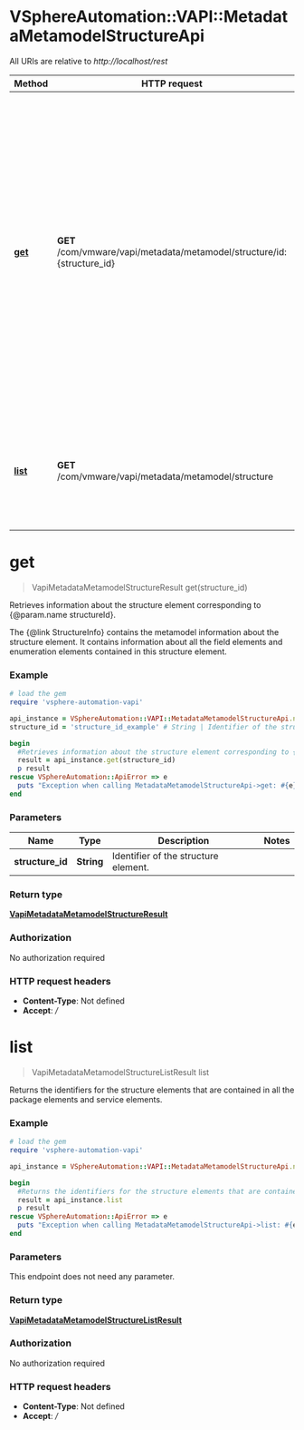 # VSphereAutomation::VAPI::MetadataMetamodelStructureApi

All URIs are relative to *http://localhost/rest*

Method | HTTP request | Description
------------- | ------------- | -------------
[**get**](MetadataMetamodelStructureApi.md#get) | **GET** /com/vmware/vapi/metadata/metamodel/structure/id:{structure_id} | Retrieves information about the structure element corresponding to {@param.name structureId}. &lt;p&gt; The {@link StructureInfo} contains the metamodel information about the structure element. It contains information about all the field elements and enumeration elements contained in this structure element.
[**list**](MetadataMetamodelStructureApi.md#list) | **GET** /com/vmware/vapi/metadata/metamodel/structure | Returns the identifiers for the structure elements that are contained in all the package elements and service elements.


# **get**
> VapiMetadataMetamodelStructureResult get(structure_id)

Retrieves information about the structure element corresponding to {@param.name structureId}. <p> The {@link StructureInfo} contains the metamodel information about the structure element. It contains information about all the field elements and enumeration elements contained in this structure element.

### Example
```ruby
# load the gem
require 'vsphere-automation-vapi'

api_instance = VSphereAutomation::VAPI::MetadataMetamodelStructureApi.new
structure_id = 'structure_id_example' # String | Identifier of the structure element.

begin
  #Retrieves information about the structure element corresponding to {@param.name structureId}. <p> The {@link StructureInfo} contains the metamodel information about the structure element. It contains information about all the field elements and enumeration elements contained in this structure element.
  result = api_instance.get(structure_id)
  p result
rescue VSphereAutomation::ApiError => e
  puts "Exception when calling MetadataMetamodelStructureApi->get: #{e}"
end
```

### Parameters

Name | Type | Description  | Notes
------------- | ------------- | ------------- | -------------
 **structure_id** | **String**| Identifier of the structure element. | 

### Return type

[**VapiMetadataMetamodelStructureResult**](VapiMetadataMetamodelStructureResult.md)

### Authorization

No authorization required

### HTTP request headers

 - **Content-Type**: Not defined
 - **Accept**: */*



# **list**
> VapiMetadataMetamodelStructureListResult list

Returns the identifiers for the structure elements that are contained in all the package elements and service elements.

### Example
```ruby
# load the gem
require 'vsphere-automation-vapi'

api_instance = VSphereAutomation::VAPI::MetadataMetamodelStructureApi.new

begin
  #Returns the identifiers for the structure elements that are contained in all the package elements and service elements.
  result = api_instance.list
  p result
rescue VSphereAutomation::ApiError => e
  puts "Exception when calling MetadataMetamodelStructureApi->list: #{e}"
end
```

### Parameters
This endpoint does not need any parameter.

### Return type

[**VapiMetadataMetamodelStructureListResult**](VapiMetadataMetamodelStructureListResult.md)

### Authorization

No authorization required

### HTTP request headers

 - **Content-Type**: Not defined
 - **Accept**: */*



